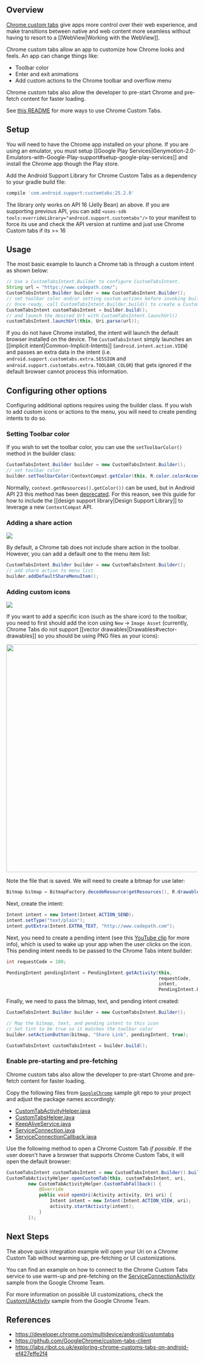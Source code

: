 ## Overview

[Chrome custom tabs](https://developer.chrome.com/multidevice/android/customtabs) give apps more control over their web experience, and make transitions between native and web content more seamless without having to resort to a [[WebView|Working with the WebView]].

Chrome custom tabs allow an app to customize how Chrome looks and feels. An app can change things like:

* Toolbar color
* Enter and exit animations
* Add custom actions to the Chrome toolbar and overflow menu

Chrome custom tabs also allow the developer to pre-start Chrome and pre-fetch content for faster loading.

See [this README](https://github.com/GoogleChrome/custom-tabs-client/blob/master/Using.md) for more ways to use Chrome Custom Tabs.

## Setup

You will need to have the Chrome app installed on your phone.  If you are using an emulator, you must setup [[Google Play Services|Genymotion-2.0-Emulators-with-Google-Play-support#setup-google-play-services]] and install the Chrome app though the Play store.

Add the Android Support Library for Chrome Custom Tabs as a dependency to your gradle build file:

```groovy
compile 'com.android.support:customtabs:25.2.0'
```

The library only works on API 16 (Jelly Bean) an above. If you are supporting previous API, you can add `<uses-sdk tools:overrideLibrary="android.support.customtabs"/>` to your manifest to force its use and check the API version at runtime and just use Chrome Custom tabs if its >= 16

## Usage

The most basic example to launch a Chrome tab is through a custom intent as shown below: 

```java
// Use a CustomTabsIntent.Builder to configure CustomTabsIntent.
String url = "https://www.codepath.com/";
CustomTabsIntent.Builder builder = new CustomTabsIntent.Builder();
// set toolbar color and/or setting custom actions before invoking build()
// Once ready, call CustomTabsIntent.Builder.build() to create a CustomTabsIntent
CustomTabsIntent customTabsIntent = builder.build();
// and launch the desired Url with CustomTabsIntent.launchUrl()
customTabsIntent.launchUrl(this, Uri.parse(url));
```

If you do not have Chrome installed, the intent will launch the default browser installed on the device.  The `CustomTabsIntent` simply launches an [[implicit intent|Common-Implicit-Intents]] (`android.intent.action.VIEW`) and passes an extra data in the intent (i.e. `android.support.customtabs.extra.SESSION` and `android.support.customtabs.extra.TOOLBAR_COLOR`) that gets ignored if the default browser cannot process this information.

## Configuring other options

Configuring additional options requires using the builder class.  If you wish to add custom icons or actions to the menu, you will need to create pending intents to do so.

### Setting Toolbar color

If you wish to set the toolbar color, you can use the `setToolbarColor()` method in the builder class:

```java
CustomTabsIntent.Builder builder = new CustomTabsIntent.Builder();
// set toolbar color
builder.setToolbarColor(ContextCompat.getColor(this, R.color.colorAccent));
```

Normally, `context.getResources().getColor())` can be used, but in Android API 23 this method has been [deprecated](http://stackoverflow.com/questions/31590714/getcolorint-id-deprecated-on-android-6-0-marshmallow-api-23).   For this reason, see this guide for how to include the [[design support library|Design Support Library]] to leverage a new `ContextCompat` API.  

### Adding a share action

<img src="https://imgur.com/e3rNTqM.png"/>

By default, a Chrome tab does not include share action in the toolbar.  However, you can add a default one to the menu item list:

```java
CustomTabsIntent.Builder builder = new CustomTabsIntent.Builder();
// add share action to menu list
builder.addDefaultShareMenuItem();
```

### Adding custom icons

<img src="https://imgur.com/8Rh0qw4.png"/>

If you want to add a specific icon (such as the share icon) to the toolbar, you need to first should add the icon using `New` -> `Image Asset` (currently, Chrome Tabs do not support [[vector drawables|Drawables#vector-drawables]] so you should be using PNG files as your icons):

<img src="https://imgur.com/dPw0tBM.png" width="600"/>

Note the file that is saved.  We will need to create a bitmap for use later:

```java
Bitmap bitmap = BitmapFactory.decodeResource(getResources(), R.drawable.ic_action_name);
```

Next, create the intent:

```java
Intent intent = new Intent(Intent.ACTION_SEND);
intent.setType("text/plain");
intent.putExtra(Intent.EXTRA_TEXT, "http://www.codepath.com");
```

Next, you need to create a pending intent (see this [YouTube clip](https://www.youtube.com/watch?v=URcVZybzMUI#t=925) for more info), which is used to wake up your app when the user clicks on the icon.  This pending intent needs to be passed to the Chrome Tabs intent builder:

```java
int requestCode = 100;

PendingIntent pendingIntent = PendingIntent.getActivity(this, 
                                                        requestCode, 
                                                        intent, 
                                                        PendingIntent.FLAG_UPDATE_CURRENT);
```

Finally, we need to pass the bitmap, text, and pending intent created:

```java
CustomTabsIntent.Builder builder = new CustomTabsIntent.Builder();

// Map the bitmap, text, and pending intent to this icon
// Set tint to be true so it matches the toolbar color
builder.setActionButton(bitmap, "Share Link", pendingIntent, true);

CustomTabsIntent customTabsIntent = builder.build();
```

### Enable pre-starting and pre-fetching

Chrome custom tabs also allow the developer to pre-start Chrome and pre-fetch content for faster loading.

Copy the following files from [`GoogleChrome`](https://github.com/GoogleChrome/custom-tabs-client) sample git repo to your project and adjust the package names accordingly:

- [CustomTabActivityHelper.java](https://github.com/GoogleChrome/custom-tabs-client/blob/master/demos/src/main/java/org/chromium/customtabsdemos/CustomTabActivityHelper.java)
- [CustomTabsHelper.java](https://github.com/GoogleChrome/custom-tabs-client/blob/master/shared/src/main/java/org/chromium/customtabsclient/shared/CustomTabsHelper.java)
- [KeepAliveService.java](https://github.com/GoogleChrome/custom-tabs-client/blob/master/shared/src/main/java/org/chromium/customtabsclient/shared/KeepAliveService.java)
- [ServiceConnection.java](https://github.com/GoogleChrome/custom-tabs-client/blob/master/shared/src/main/java/org/chromium/customtabsclient/shared/ServiceConnection.java)
- [ServiceConnectionCallback.java](https://github.com/GoogleChrome/custom-tabs-client/blob/master/shared/src/main/java/org/chromium/customtabsclient/shared/ServiceConnectionCallback.java)

Use the following method to open a Chrome Custom Tab *if possible*. If the user doesn't have a browser that supports Chrome Custom Tabs, it will open the default browser:

```java
CustomTabsIntent customTabsIntent = new CustomTabsIntent.Builder().build();
CustomTabActivityHelper.openCustomTab(this, customTabsIntent, uri,
        new CustomTabActivityHelper.CustomTabFallback() {
            @Override
            public void openUri(Activity activity, Uri uri) {
                Intent intent = new Intent(Intent.ACTION_VIEW, uri);
                activity.startActivity(intent);
            }
        });
```

## Next Steps

The above quick integration example will open your Uri on a Chrome Custom Tab without warming up, pre-fetching or UI customizations.

You can find an example on how to connect to the Chrome Custom Tabs service to use warm-up and pre-fetching on the [ServiceConnectionActivity](https://github.com/GoogleChrome/custom-tabs-client/blob/master/demos/src/main/java/org/chromium/customtabsdemos/ServiceConnectionActivity.java) sample from the Google Chrome Team.

For more information on possible UI customizations, check the [CustomUIActivity](https://github.com/GoogleChrome/custom-tabs-client/blob/master/demos/src/main/java/org/chromium/customtabsdemos/CustomUIActivity.java) sample from the Google Chrome Team.

## References

* <https://developer.chrome.com/multidevice/android/customtabs>
* <https://github.com/GoogleChrome/custom-tabs-client>
* <https://labs.ribot.co.uk/exploring-chrome-customs-tabs-on-android-ef427effe2f4>

